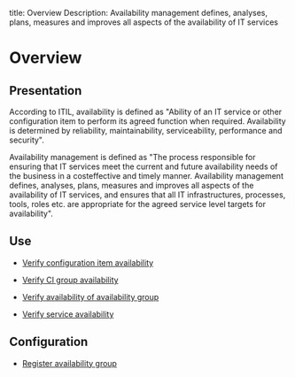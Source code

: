 title: Overview
Description: Availability management defines, analyses, plans, measures and improves all aspects of the availability of IT services
# Overview

Presentation
----------------

According to ITIL, availability is defined as "Ability of an IT service or other
configuration item to perform its agreed function when required. Availability is
determined by reliability, maintainability, serviceability, performance and
security".

Availability management is defined as "The process responsible for ensuring that
IT services meet the current and future availability needs of the business in a
costeffective and timely manner. Availability management defines, analyses,
plans, measures and improves all aspects of the availability of IT services, and
ensures that all IT infrastructures, processes, tools, roles etc. are
appropriate for the agreed service level targets for availability".

Use
-------

- [Verify configuration item availability](/en-us/citsmart-platform-9/processes/availability/use/configuration-item-availability.html)

- [Verify CI group availability](/en-us/citsmart-platform-9/processes/availability/use/CI-group-availability.html)

- [Verify availability of availability group](/en-us/citsmart-platform-9/processes/availability/use/availability-group.html)

- [Verify service availability](/en-us/citsmart-platform-9/processes/availability/use/service-availability.html)

Configuration
-----------------

- [Register availability group](/en-us/citsmart-platform-9/processes/availability/configuration/register-availability-group.html)

<!-- !!! tip "About"

    <b>Product/Version:</b> CITSmart | 9.00 &nbsp;&nbsp;
    <b>Updated:</b>01/14/2021 – Larissa Lourenço
